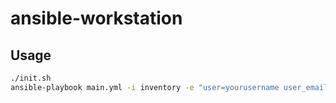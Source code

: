 # ansible-workstation
## Usage

```BASH
./init.sh
ansible-playbook main.yml -i inventory -e "user=yourusername user_email=you@example.com" --become -K
```
